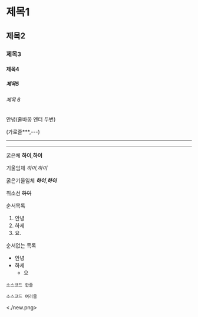 # 제목1
## 제목2
### 제목3
#### 제목4
##### 제목5
###### 제목 6

안녕(줄바꿈 엔터 두번)

(가로줄***,---)
***
---

굵은체 **하이**,__하이__

기울임체 *하이*,_하이_

굵은기울임체 ***하이***,___하이___

취소선 ~~하이~~

순서목록
1. 안녕
2. 하세
3. 요. 

순서없는 목록
* 안녕
* 하세
  * 요

`소스코드 한줄`

```
소스코드 여러줄
```

<./new.png>
